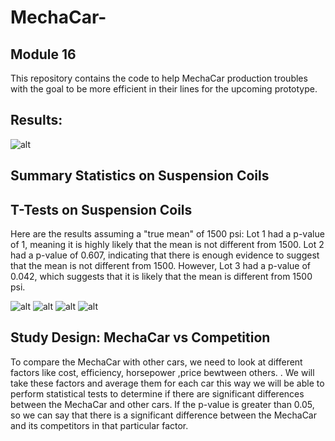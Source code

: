# MechaCar-
## Module 16
This repository contains the code to help MechaCar production troubles
with the goal to be more efficient in their lines for the upcoming prototype.

## Results:

![alt](https://user-images.githubusercontent.com/112990749/228995787-258e5215-cdec-49d6-87a6-d2747500efe8.png)
## Summary Statistics on Suspension Coils
## T-Tests on Suspension Coils
Here are the results assuming a "true mean" of 1500 psi: Lot 1 had a p-value of 1, meaning it is highly likely that the mean is not different from 1500. Lot 2 had a p-value of 0.607, indicating that there is enough evidence to suggest that the mean is not different from 1500. However, Lot 3 had a p-value of 0.042, which suggests that it is likely that the mean is different from 1500 psi.

![alt](https://user-images.githubusercontent.com/112990749/228995801-231f0cb3-59d2-47a6-b00b-20c8cf7ae032.png)
![alt](https://user-images.githubusercontent.com/112990749/228995822-9e771d5c-993c-4c18-a2c5-06e5f419bbc9.png)
![alt](https://user-images.githubusercontent.com/112990749/228995837-a5b608fb-cc07-430e-a659-c9325ca920d2.png)
![alt](https://user-images.githubusercontent.com/112990749/228995850-37f8ba0b-82e9-4a8a-93fe-db3c6717b706.png)

## Study Design: MechaCar vs Competition
To compare the MechaCar with other cars, we need to look at different factors like cost,  efficiency, horsepower ,price bewtween others. . We will take these factors and average them for each car this way we will be able to perform statistical tests to determine if there are significant differences between the MechaCar and other cars. If the p-value is greater than 0.05, so we can  say that there is a significant difference between the MechaCar and its competitors in that particular factor.
